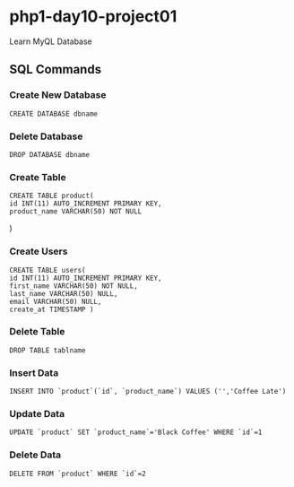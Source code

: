 # php1-day10-project01
Learn MyQL Database


## SQL Commands
### Create New Database
    CREATE DATABASE dbname


### Delete Database
    DROP DATABASE dbname


### Create Table
    CREATE TABLE product(
    id INT(11) AUTO_INCREMENT PRIMARY KEY,
    product_name VARCHAR(50) NOT NULL
)

### Create Users
    CREATE TABLE users( 
    id INT(11) AUTO_INCREMENT PRIMARY KEY,
    first_name VARCHAR(50) NOT NULL, 
    last_name VARCHAR(50) NULL, 
    email VARCHAR(50) NULL, 
    create_at TIMESTAMP )

### Delete Table
    DROP TABLE tablname


### Insert Data
    INSERT INTO `product`(`id`, `product_name`) VALUES ('','Coffee Late')

### Update Data
    UPDATE `product` SET `product_name`='Black Coffee' WHERE `id`=1

### Delete Data
    DELETE FROM `product` WHERE `id`=2